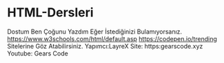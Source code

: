 # HTML-Dersleri
Dostum Ben Çoğunu Yazdım Eğer İstediğinizi Bulamıyorsanız. https://www.w3schools.com/html/default.asp  https://codepen.io/trending Sitelerine Göz Atabilirsiniz. Yapımcı:LayreX Site: https:gearscode.xyz Youtube: Gears Code
